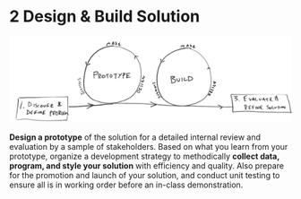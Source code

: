# 2 Design & Build Solution

![](../.gitbook/assets/phase2.png)

**Design a prototype** of the solution for a detailed internal review and evaluation by a sample of stakeholders. Based on what you learn from your prototype, organize a development strategy to methodically **collect data, program, and style your solution** with efficiency and quality. Also prepare for the promotion and launch of your solution, and conduct unit testing to ensure all is in working order before an in-class demonstration.

